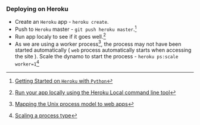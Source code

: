 ### Deploying on Heroku
* Create an `Heroku` app - `heroku create`.
* Push to `Heroku` master - `git push heroku master`.[^1]
* Run app localy to see if it goes well.[^4]
* As we are using a worker process[^2], the process may not have been started 
automatically ( `web` process automatically starts when accessing the site 
). Scale the dynamo to start the process - `heroku ps:scale worker=1`[^3]



[^1]: [Getting Started on `Heroku` with `Python`](https://devcenter.heroku.com/articles/getting-started-with-python#deploy-the-app)
[^2]: [Mapping the Unix process model to web apps](https://devcenter.heroku.com/articles/process-model#mapping-the-unix-process-model-to-web-apps)
[^3]: [Scaling a process type](https://devcenter.heroku.com/articles/procfile#scaling-a-process-type)
[^4]: [Run your app locally using the Heroku Local command line tool](https://devcenter.heroku.com/articles/heroku-local#run-your-app-locally-using-the-heroku-local-command-line-tool)


